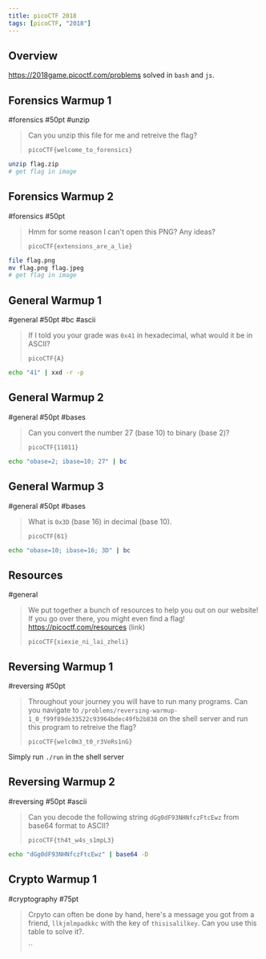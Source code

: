 ```yaml
---
title: picoCTF 2018
tags: [picoCTF, "2018"]
---
```


## Overview

https://2018game.picoctf.com/problems solved in `bash` and `js`.

## Forensics Warmup 1

#forensics #50pt #unzip

> Can you unzip this file for me and retreive the flag?
>
> `picoCTF{welcome_to_forensics}`

```bash
unzip flag.zip
# get flag in image
```

## Forensics Warmup 2

#forensics #50pt

> Hmm for some reason I can't open this PNG? Any ideas?
>
> `picoCTF{extensions_are_a_lie}`

```bash
file flag.png
mv flag.png flag.jpeg
# get flag in image
```

## General Warmup 1

#general #50pt #bc #ascii

> If I told you your grade was `0x41` in hexadecimal, what would it be in ASCII?
>
> `picoCTF{A}`

```bash
echo "41" | xxd -r -p
```

## General Warmup 2

#general #50pt #bases

> Can you convert the number 27 (base 10) to binary (base 2)?
>
> `picoCTF{11011}`

```bash
echo "obase=2; ibase=10; 27" | bc
```

## General Warmup 3

#general #50pt #bases

> What is `0x3D` (base 16) in decimal (base 10).
>
> `picoCTF{61}`

```bash
echo "obase=10; ibase=16; 3D" | bc
```

## Resources

#general

> We put together a bunch of resources to help you out on our website! If you go over there, you might even find a flag! https://picoctf.com/resources (link)
>
> `picoCTF{xiexie_ni_lai_zheli}`

## Reversing Warmup 1

#reversing #50pt

> Throughout your journey you will have to run many programs. Can you navigate to `/problems/reversing-warmup-1_0_f99f89de33522c93964bdec49fb2b838` on the shell server and run this program to retreive the flag?
>
> `picoCTF{welc0m3_t0_r3VeRs1nG}`

Simply run `./run` in the shell server

## Reversing Warmup 2

#reversing #50pt #ascii

> Can you decode the following string `dGg0dF93NHNfczFtcEwz` from base64 format to ASCII?
>
> `picoCTF{th4t_w4s_s1mpL3}`

```bash
echo "dGg0dF93NHNfczFtcEwz" | base64 -D
```

## Crypto Warmup 1

#cryptography #75pt

> Crpyto can often be done by hand, here's a message you got from a friend, `llkjmlmpadkkc` with the key of `thisisalilkey`. Can you use this table to solve it?.
>
> ``
